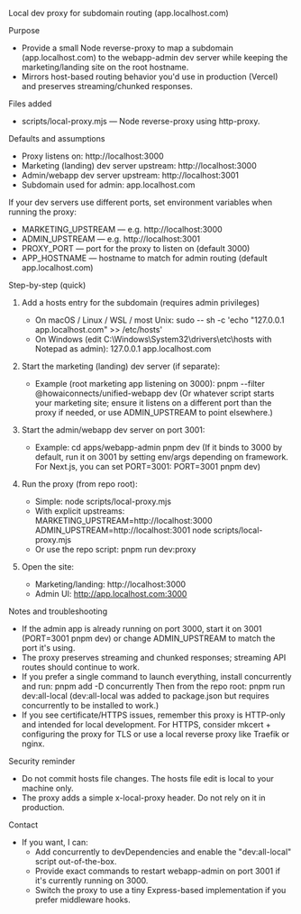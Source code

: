 Local dev proxy for subdomain routing (app.localhost.com)

Purpose
- Provide a small Node reverse-proxy to map a subdomain (app.localhost.com) to the webapp-admin dev server while keeping the marketing/landing site on the root hostname.
- Mirrors host-based routing behavior you'd use in production (Vercel) and preserves streaming/chunked responses.

Files added
- scripts/local-proxy.mjs — Node reverse-proxy using http-proxy.

Defaults and assumptions
- Proxy listens on: http://localhost:3000
- Marketing (landing) dev server upstream: http://localhost:3000
- Admin/webapp dev server upstream: http://localhost:3001
- Subdomain used for admin: app.localhost.com

If your dev servers use different ports, set environment variables when running the proxy:
- MARKETING_UPSTREAM — e.g. http://localhost:3000
- ADMIN_UPSTREAM — e.g. http://localhost:3001
- PROXY_PORT — port for the proxy to listen on (default 3000)
- APP_HOSTNAME — hostname to match for admin routing (default app.localhost.com)

Step-by-step (quick)
1) Add a hosts entry for the subdomain (requires admin privileges)
   - On macOS / Linux / WSL / most Unix:
     sudo -- sh -c 'echo "127.0.0.1 app.localhost.com" >> /etc/hosts'
   - On Windows (edit C:\Windows\System32\drivers\etc\hosts with Notepad as admin):
     127.0.0.1 app.localhost.com

2) Start the marketing (landing) dev server (if separate):
   - Example (root marketing app listening on 3000):
     pnpm --filter @howaiconnects/unified-webapp dev
     (Or whatever script starts your marketing site; ensure it listens on a different port than the proxy if needed, or use ADMIN_UPSTREAM to point elsewhere.)

3) Start the admin/webapp dev server on port 3001:
   - Example:
     cd apps/webapp-admin
     pnpm dev
     (If it binds to 3000 by default, run it on 3001 by setting env/args depending on framework. For Next.js, you can set PORT=3001: PORT=3001 pnpm dev)

4) Run the proxy (from repo root):
   - Simple:
     node scripts/local-proxy.mjs
   - With explicit upstreams:
     MARKETING_UPSTREAM=http://localhost:3000 ADMIN_UPSTREAM=http://localhost:3001 node scripts/local-proxy.mjs
   - Or use the repo script:
     pnpm run dev:proxy

5) Open the site:
   - Marketing/landing: http://localhost:3000
   - Admin UI: http://app.localhost.com:3000

Notes and troubleshooting
- If the admin app is already running on port 3000, start it on 3001 (PORT=3001 pnpm dev) or change ADMIN_UPSTREAM to match the port it's using.
- The proxy preserves streaming and chunked responses; streaming API routes should continue to work.
- If you prefer a single command to launch everything, install concurrently and run:
  pnpm add -D concurrently
  Then from the repo root:
  pnpm run dev:all-local
  (dev:all-local was added to package.json but requires concurrently to be installed to work.)
- If you see certificate/HTTPS issues, remember this proxy is HTTP-only and intended for local development. For HTTPS, consider mkcert + configuring the proxy for TLS or use a local reverse proxy like Traefik or nginx.

Security reminder
- Do not commit hosts file changes. The hosts file edit is local to your machine only.
- The proxy adds a simple x-local-proxy header. Do not rely on it in production.

Contact
- If you want, I can:
  - Add concurrently to devDependencies and enable the "dev:all-local" script out-of-the-box.
  - Provide exact commands to restart webapp-admin on port 3001 if it's currently running on 3000.
  - Switch the proxy to use a tiny Express-based implementation if you prefer middleware hooks.
